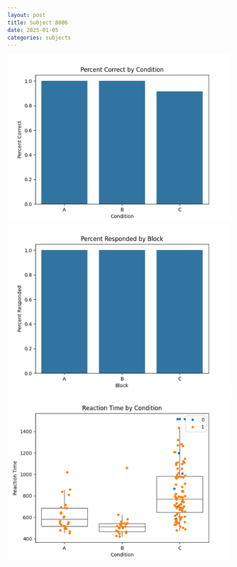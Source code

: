 ```yaml
---
layout: post
title: Subject 8006
date: 2025-01-05
categories: subjects
---
```


![](data/8006/run-11/8006_ATS_percent_correct.png)
![](data/8006/run-11/8006_ATS_percent_responded.png)
![](data/8006/run-11/8006_ATS_rt.png)
